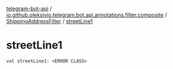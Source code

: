 [telegram-bot-api](../../index.md) / [io.github.oleksivio.telegram.bot.api.annotations.filter.composite](../index.md) / [ShippingAddressFilter](index.md) / [streetLine1](./street-line1.md)

# streetLine1

`val streetLine1: <ERROR CLASS>`